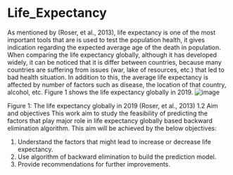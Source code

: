 # Life_Expectancy
As mentioned by (Roser, et al., 2013), life expectancy is one of the most important tools that are is used to test the population health, it gives indication regarding the expected average age of the death in population. When comparing the life expectancy globally, although it has developed widely, it can be noticed that it is differ between countries, because many countries are suffering from issues (war, lake of resources, etc.) that led to bad health situation. In addition to this, the average life expectancy is affected by number of factors such as disease, the location of that country, alcohol, etc. Figure 1 shows the life expectancy globally in 2019.
 ![image](https://user-images.githubusercontent.com/113424173/215297290-4ce9325a-8c05-412b-8ba8-938443b6c6d8.png)

Figure 1: The life expectancy globally in 2019 (Roser, et al., 2013)
1.2 Aim and objectives
This work aim to study the feasibility of predicting the factors that play major role in life expectancy globally based backward elimination algorithm. This aim will be achieved by the below objectives:
1.	Understand the factors that might lead to increase or decrease life expectancy. 
2.	Use algorithm of backward elimination to build the prediction model.
3.	Provide recommendations for further improvements.
